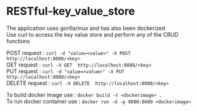 # RESTful-key_value_store

The application uses gorilla/mux and has also been dockerized<br>
Use curl to access the key value store and perform any of the CRUD functions<br>

POST request : ```curl -d "value=<value>" -X POST http://localhost:8080/<key>```<br>
GET request : ```curl -X GET  http://localhost:8080/<key>```<br>
PUT request : ```curl -d "value=<value>" -X PUT http://localhost:8080/<key>```<br>
DELETE request : ```curl -X DELETE  http://localhost:8080/<key>```<br>

To build docker image use : ```docker build -t <dockerimage> .```<br>
To run docker container use : ```docker run -d -p 8080:8080 <dockerimage>```<br>
